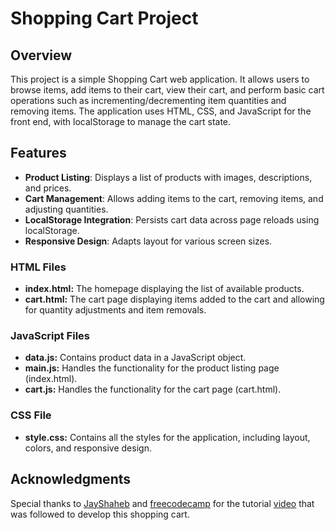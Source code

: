 # Shopping Cart Project

## Overview

This project is a simple Shopping Cart web application. It allows users to browse items, add items to their cart, view their cart, and perform basic cart operations such as incrementing/decrementing item quantities and removing items. The application uses HTML, CSS, and JavaScript for the front end, with localStorage to manage the cart state.

## Features

- **Product Listing**: Displays a list of products with images, descriptions, and prices.
- **Cart Management**: Allows adding items to the cart, removing items, and adjusting quantities.
- **LocalStorage Integration**: Persists cart data across page reloads using localStorage.
- **Responsive Design**: Adapts layout for various screen sizes.

### HTML Files
- **index.html:** The homepage displaying the list of available products.
- **cart.html:** The cart page displaying items added to the cart and allowing for quantity adjustments and item removals.
### JavaScript Files
- **data.js:** Contains product data in a JavaScript object.
- **main.js:** Handles the functionality for the product listing page (index.html).
- **cart.js:** Handles the functionality for the cart page (cart.html).
### CSS File
- **style.css:** Contains all the styles for the application, including layout, colors, and responsive design.

## Acknowledgments
Special thanks to [JayShaheb](https://github.com/JoyShaheb) and [freecodecamp](https://www.youtube.com/@freecodecamp) for the tutorial [video](https://youtu.be/cT_ZYrS3tKc?si=0cSh_F_Bfc5r_92W) that was followed to develop this shopping cart.
